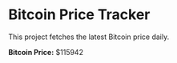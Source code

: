 # Bitcoin Price Tracker

This project fetches the latest Bitcoin price daily.

**Bitcoin Price:** $115942
